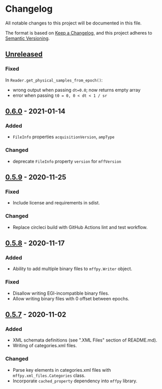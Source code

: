 # Changelog
All notable changes to this project will be documented in this file.

The format is based on [Keep a Changelog](https://keepachangelog.com/en/1.0.0/),
and this project adheres to [Semantic Versioning](https://semver.org/spec/v2.0.0.html).

## [Unreleased]
### Fixed

In `Reader.get_physical_samples_from_epoch()`:

- wrong output when passing `dt=0.0`; now returns empty array
- error when passing `t0 = 0, 0 < dt < 1 / sr`

## [0.6.0] - 2021-01-14
### Added
- `FileInfo` properties `acquisitionVersion`, `ampType`

### Changed
- deprecate `FileInfo` property `version` for `mffVersion`

## [0.5.9] - 2020-11-25
### Fixed
- Include license and requirements in sdist.

### Changed
- Replace circleci build with GitHub Actions lint and test workflow.

## [0.5.8] - 2020-11-17
### Added
- Ability to add multiple binary files to `mffpy.Writer` object.

### Fixed
- Disallow writing EGI-incompatible binary files.
- Allow writing binary files with 0 offset between epochs.

## [0.5.7] - 2020-11-02
### Added
- XML schemata definitions (see ".XML Files" section of README.md).
- Writing of categories.xml files.

### Changed
- Parse key elements in categories.xml files with `mffpy.xml_files.Categories` class.
- Incorporate `cached_property` dependency into `mffpy` library.

[Unreleased]: https://github.com/bel-public/mffpy/compare/v0.6.0...HEAD
[0.6.0]: https://github.com/bel-public/mffpy/compare/v0.5.9...v0.6.0
[0.5.9]: https://github.com/bel-public/mffpy/compare/v0.5.8...v0.5.9
[0.5.8]: https://github.com/bel-public/mffpy/compare/v0.5.7...v0.5.8
[0.5.7]: https://github.com/bel-public/mffpy/releases/tag/v0.5.7
